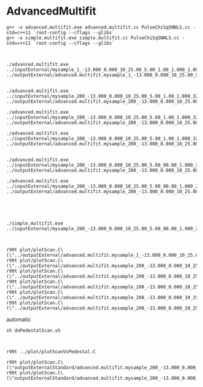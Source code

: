 
    
AdvancedMultifit
====


    g++ -o advanced.multifit.exe advanced.multifit.cc PulseChiSqSNNLS.cc -std=c++11 `root-config --cflags --glibs`
    g++ -o simple.multifit.exe simple.multifit.cc PulseChiSqSNNLS.cc -std=c++11 `root-config --cflags --glibs`

    
    
    ./advanced.multifit.exe   ../inputExternal/mysample_1_-13.000_0.000_10_25.00_5.00_1.00_1.000_1.00_CRRC43_-1.00.root      ../outputExternal/advanced.multifit.mysample_1_-13.000_0.000_10_25.00_5.00_1.00_1.000_1.00_CRRC43_-1.00_noise.1.TEST.root


    ./advanced.multifit.exe   ../inputExternal/mysample_200_-13.000_0.000_10_25.00_5.00_1.00_1.000_320.00_CRRC43_-1.00.root   ../outputExternal/advanced.multifit.mysample_200_-13.000_0.000_10_25.00_5.00_1.00_1.000_320.00_CRRC43_-1.00_noise.1.TEST.root

    ./advanced.multifit.exe   ../inputExternal/mysample_200_-13.000_0.000_10_25.00_5.00_1.00_1.000_320.00_CRRC43_0.00.root   ../outputExternal/advanced.multifit.mysample_200_-13.000_0.000_10_25.00_5.00_1.00_1.000_320.00_CRRC43_0.00_noise.1.TEST.root

    ./advanced.multifit.exe   ../inputExternal/mysample_200_-13.000_0.000_10_25.00_5.00_1.00_1.000_320.00_CRRC43_1.00.root   ../outputExternal/advanced.multifit.mysample_200_-13.000_0.000_10_25.00_5.00_1.00_1.000_320.00_CRRC43_1.00_noise.1.TEST.root

    
    ./advanced.multifit.exe   ../inputExternal/mysample_200_-13.000_0.000_10_25.00_5.00_80.00_1.000_2.00_CRRC43_0.00.root   ../outputExternal/advanced.multifit.mysample_200_-13.000_0.000_10_25.00_5.00_80.00_1.000_2.00_CRRC43_0.00_noise.1.TEST.root
    
    ./advanced.multifit.exe   ../inputExternal/mysample_200_-13.000_0.000_10_25.00_5.00_80.00_1.000_2.00_CRRC43_-1.00.root   ../outputExternal/advanced.multifit.mysample_200_-13.000_0.000_10_25.00_5.00_80.00_1.000_2.00_CRRC43_-1.00_noise.1.TEST.root
    
    
    
    
    
    ./simple.multifit.exe   ../inputExternal/mysample_200_-13.000_0.000_10_25.00_5.00_80.00_1.000_2.00_CRRC43_0.00.root   
    
    
    
    r99t plot/plotScan.C\(\"../outputExternal/advanced.multifit.mysample_1_-13.000_0.000_10_25.00_5.00_1.00_1.000_1.00_CRRC43_-1.00_noise.1.TEST.root\",0\)
    r99t plot/plotScan.C\(\"../outputExternal/advanced.multifit.mysample_200_-13.000_0.000_10_25.00_5.00_1.00_1.000_320.00_CRRC43_-1.00_noise.1.TEST.root\",0\)
    r99t plot/plotScan.C\(\"../outputExternal/advanced.multifit.mysample_200_-13.000_0.000_10_25.00_5.00_1.00_1.000_320.00_CRRC43_0.00_noise.1.TEST.root\",0\)
    r99t plot/plotScan.C\(\"../outputExternal/advanced.multifit.mysample_200_-13.000_0.000_10_25.00_5.00_1.00_1.000_320.00_CRRC43_1.00_noise.1.TEST.root\",0\)
    r99t plot/plotScan.C\(\"../outputExternal/advanced.multifit.mysample_200_-13.000_0.000_10_25.00_5.00_80.00_1.000_2.00_CRRC43_0.00_noise.1.TEST.root\",0\)
    r99t plot/plotScan.C\(\"../outputExternal/advanced.multifit.mysample_200_-13.000_0.000_10_25.00_5.00_80.00_1.000_2.00_CRRC43_-1.00_noise.1.TEST.root\",0\)
    

    
automatic

    sh doPedestalScan.sh
    
    
    
    r99t ../plot/plotScanVsPedestal.C
    
    r99t plot/plotScan.C\(\"outputExternalStandard/advanced.multifit.mysample_200_-13.000_0.000_10_25.00_5.00_80.00_1.000_2.00_CRRC43_-1.00.root\",0\)
    r99t plot/plotScan.C\(\"outputExternalStandard/advanced.multifit.mysample_200_-13.000_0.000_10_25.00_5.00_1.00_1.000_160.00_CRRC43_-1.00.root\",0\)
    
    
    